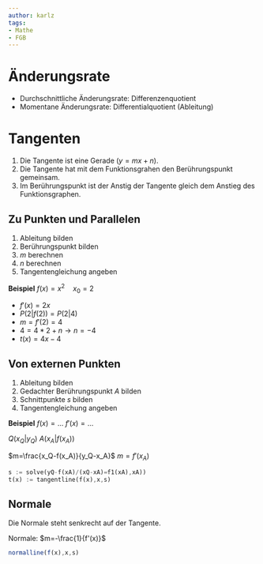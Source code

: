 ```yaml
---
author: karlz
tags:
- Mathe
- FGB
---
```


# Änderungsrate

- Durchschnittliche Änderungsrate: Differenzenquotient
- Momentane Änderungsrate: Differentialquotient (Ableitung)

# Tangenten

1. Die Tangente ist eine Gerade ($y=mx+n$).
2. Die Tangente hat mit dem Funktionsgrahen den Berührungspunkt gemeinsam.
3. Im Berührungspunkt ist der Anstig der Tangente gleich dem Anstieg des Funktionsgraphen.

## Zu Punkten und Parallelen

1. Ableitung bilden
2. Berührungspunkt bilden
3. $m$ berechnen
4. $n$ berechnen
5. Tangentengleichung angeben


**Beispiel**
$f(x)=x^2\quad x_0=2$
- $f'(x)=2x$
- $P(2|f(2))=P(2|4)$
- $m=f'(2)=4$
- $4=4*2+n\to n=-4$
- $t(x)=4x-4$

## Von externen Punkten

1. Ableitung bilden
1. Gedachter Berührungspunkt $A$ bilden
1. Schnittpunkte $s$ bilden
1. Tangentengleichung angeben

**Beispiel**
$f(x)=\dots$
$f'(x)=\dots$

$Q(x_Q|y_Q)$
$A(x_A|f(x_A))$

$m=\frac{x_Q-f(x_A)}{y_Q-x_A}$
$m=f'(x_A)$

~~~rust
s := solve(yQ-f(xA)/(xQ-xA)=f1(xA),xA))
t(x) := tangentline(f(x),x,s)
~~~

## Normale

Die Normale steht senkrecht auf der Tangente.

Normale: $m=-\frac{1}{f'(x)}$

~~~js
normalline(f(x),x,s)
~~~
